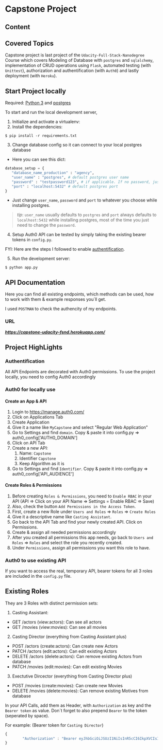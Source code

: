 # Capstone Project

## Content

## Covered Topics

Capstone project is last project of the `Udacity-Full-Stack-Nanodegree` Course which covers Modeling of Database with `postgres` and `sqlalchemy`, implementation of CRUD operations using `Flask`, automated testing (with `Unittest`), authorization and authentification (with `Auth0`) and lastly deployment (with `Heroku`).

## Start Project locally

Required: [Python 3](https://www.python.org/downloads/)
and [postgres](https://www.postgresql.org/download/) 

To start and run the local development server,

1. Initialize and activate a virtualenv:
2. Install the dependencies:
```
$ pip install -r requirements.txt
```

3. Change database config so it can connect to your local postgres database 
- Here you can see this dict:
 ```python
database_setup = {
    "database_name_production" : "agency",
    "user_name" : "postgres", # default postgres user name
    "password" : "testpassword123", # if applicable. If no password, just type in None
    "port" : "localhost:5432" # default postgres port
}
```

 - Just change `user_name`, `password` and `port` to whatever you choose while installing postgres.
>_tip_: `user_name` usually defaults to `postgres` and `port` always defaults to `localhost:5432` while installing postgres, most of the time you just need to change the `password`.

4. Setup Auth0
 API can be tested by simply taking the existing bearer tokens in `config.py`.

FYI: Here are the steps I followed to enable [authentification](#authentification).

5. Run the development server:
  ```
  $ python app.py
  ```

## API Documentation

Here you can find all existing endpoints, which methods can be used, how to work with them & example responses you´ll get.

I used `POSTMAN` to check the authencity of my endpoints.

### URL

**_https://capstone-udacity-fsnd.herokuapp.com/_**

## Project HighLights

### Authentification

All API Endpoints are decorated with Auth0 permissions. To use the project locally, you need to config Auth0 accordingly

### Auth0 for locally use
#### Create an App & API

1. Login to https://manage.auth0.com/ 
2. Click on Applications Tab
3. Create Application
4. Give it a name like `MyCapstone` and select "Regular Web Application"
5. Go to Settings and find `domain`. Copy & paste it into config.py => auth0_config['AUTH0_DOMAIN'] 
6. Click on API Tab 
7. Create a new API:
   1. Name: `Capstone`
   2. Identifier `Capstone`
   3. Keep Algorithm as it is
8. Go to Settings and find `Identifier`. Copy & paste it into config.py => auth0_config['API_AUDIENCE'] 

#### Create Roles & Permissions

1. Before creating `Roles & Permissions`, you need to `Enable RBAC` in your API (API => Click on your API Name => Settings = Enable RBAC => Save)
2. Also, check the button `Add Permissions in the Access Token`.
2. First, create a new Role under `Users and Roles` => `Roles` => `Create Roles`
3. Give it a descriptive name like `Casting Assistant`.
4. Go back to the API Tab and find your newly created API. Click on Permissions.
5. Create & assign all needed permissions accordingly 
6. After you created all permissions this app needs, go back to `Users and Roles` => `Roles` and select the role you recently created.
6. Under `Permissions`, assign all permissions you want this role to have. 


### Auth0 to use existing API
If you want to access the real, temporary API, bearer tokens for all 3 roles are included in the `config.py` file.

## Existing Roles

They are 3 Roles with distinct permission sets:

1. Casting Assistant:
  - GET /actors (view:actors): Can see all actors
  - GET /movies (view:movies): Can see all movies
2. Casting Director (everything from Casting Assistant plus)
  - POST /actors (create:actors): Can create new Actors
  - PATCH /actors (edit:actors): Can edit existing Actors
  - DELETE /actors (delete:actors): Can remove existing Actors from database
  - PATCH /movies (edit:movies): Can edit existing Movies
3. Exectutive Dircector (everything from Casting Director plus)
  - POST /movies (create:movies): Can create new Movies
  - DELETE /movies (delete:movies): Can remove existing Motives from database

In your API Calls, add them as Header, with `Authorization` as key and the `Bearer token` as value. Don´t forget to also
prepend `Bearer` to the token (seperated by space).

For example: (Bearer token for `Casting Director`)
```js
{
        "Authorization" : "Bearer eyJhbGciOiJSUzI1NiIsInR5cCI6IkpXVCIsImtpZCI6IkJMdTBfTFhfZlFHd0JXbW5rdjVrQyJ9.eyJpc3MiOiJodHRwczovL2Rldi1teDE2bXV3Yy5hdXRoMC5jb20vIiwic3ViIjoiZ29vZ2xlLW9hdXRoMnwxMTc1OTY5NDk0MjczMTMwOTk0NjciLCJhdWQiOlsiQ2Fwc3RvbmUiLCJodHRwczovL2Rldi1teDE2bXV3Yy5hdXRoMC5jb20vdXNlcmluZm8iXSwiaWF0IjoxNTkwNjg0NDMzLCJleHAiOjE1OTA3NzA4MzMsImF6cCI6IndyNFRCV25MM2dKcXFoVTBaQ0t1bFBza2szQmRRTERTIiwic2NvcGUiOiJvcGVuaWQgcHJvZmlsZSBlbWFpbCIsInBlcm1pc3Npb25zIjpbImRlbGV0ZTphY3RvciIsImdldDphY3RvcnMiLCJnZXQ6bW92aWVzIiwicGF0Y2g6YWN0b3JzIiwicGF0Y2g6bW92aWVzIiwicG9zdDphY3RvciJdfQ.mAcqzS5DN3jVUTjVs2Hf7CJiWuSUjgkwov2VenphN7RnmEohmcwyhysLtYK5ODd8UwOzft2lgdyd-I_7Q9wi2OsrL8nfy8JtqWj8UdhMLEGVb9in7Op866Atz8gqXYAkKpxaC8twP5lapUhltN0aC7hEjnUjX6XhFlbL8yIOSH8aEGoymQkyl8x9liAD88PhFyU8EOx3P985qcBdDchxU5JAsr_R1Ixt-8n1313pHKs3mibKRULBVReAf9EI3ZPAl_MJ1VaOXV2_iJqGlC0lhf9wZwv3REFgkAHmqGDd4WnXoK2OPLoKHmyU8yhe9yWd-QKqSGWzomusZKsRC5QmPg"
}
```